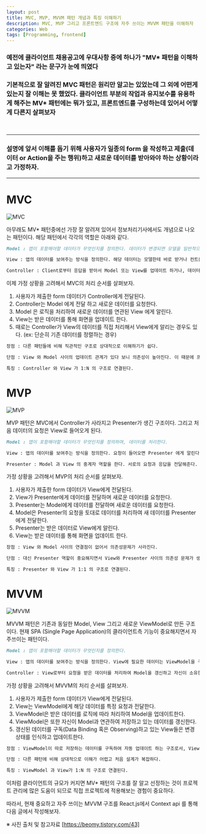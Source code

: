 ```yaml
---
layout: post
title: MVC, MVP, MVVM 패턴 개념과 특징 이해하기
description: MVC, MVP 그리고 프론트엔드 구조에 자주 쓰이는 MVVM 패턴을 이해하자
categories: Web
tags: [Programming, frontend]
---
```


### 예전에 클라이언트 채용공고에 우대사항 중에 하나가 "MV\* 패턴을 이해하고 있는자" 라는 문구가 눈에 띄였다

### 기본적으로 잘 알려진 MVC 패턴은 원리만 알고는 있었는데 그 외에 어떤게 있는지 잘 이해는 못 했었다. 클라이언트 부분의 작업과 유지보수를 유용하게 해주는 MV\* 패턴에는 뭐가 있고, 프론트엔드를 구성하는데 있어서 어떻게 다른지 살펴보자

<br>

---

### 설명에 앞서 이해를 돕기 위해 사용자가 일종의 form 을 작성하고 제출(데이터 or Action을 주는 행위)하고 새로운 데이터를 받아와야 하는 상황이라고 가정하자.

---

# MVC

![MVC](https://img1.daumcdn.net/thumb/R1280x0/?scode=mtistory2&fname=https%3A%2F%2Fblog.kakaocdn.net%2Fdn%2F7IE8f%2FbtqBRvw9sFF%2FAGLRdsOLuvNZ9okmGOlkx1%2Fimg.png)

아무래도 MV\* 패턴중에선 가장 잘 알려져 있어서 정보처리기사에서도 개념으로 나오는 패턴이다.
해당 패턴에서 각각의 역할은 아래와 같다.

```md
Model : 앱이 포함해야할 데이터가 무엇인지를 정의한다. 데이터가 변경되면 모델을 일반적으로 뷰에게 알리며 가끔 컨트롤러에게 알린다.

View : 앱의 데이터를 보여주는 방식을 정의한다. 해당 데이터는 모델한테 바로 받거나 컨트롤러를 통해 받는다.

Controller : Client로부터 응답을 받아서 Model 또는 View를 업데이트 하거나, 데이터를 전달해주는 역할을 한다.
```

이제 가정 상황을 고려해서 MVC의 처리 순서를 살펴보자.

1. 사용자가 제출한 form 데이터가 Controller에게 전달된다.
2. Controller는 Model 에게 전달 하고 새로운 데이터를 요청한다.
3. Model 은 로직을 처리하여 새로운 데이터를 연관된 View 에게 알린다.
4. View는 받은 데이터를 통해 화면을 업데이트 한다.
5. 때로는 Controller가 View의 데이터를 직접 처리해서 View에게 알리는 경우도 있다. (ex: 단순히 기존 데이터를 정렬하는 경우)

```md
장점 : 다른 패턴들에 비해 직관적인 구조로 상대적으로 이해하기가 쉽다.

단점 : View 와 Model 사이의 업데이트 관계가 있다 보니 의존성이 높아진다. 이 때문에 프로젝트의 규모가 커지면 복잡해진다.

특징 : Controller 와 View 가 1:N 의 구조로 연결된다.
```

# MVP

![MVP](https://img1.daumcdn.net/thumb/R1280x0/?scode=mtistory2&fname=https%3A%2F%2Fblog.kakaocdn.net%2Fdn%2FclZlsT%2FbtqBTLzeUCL%2FIDA8Ga6Yarndgr88g9Nkhk%2Fimg.png)

MVP 패턴은 MVC에서 Controller가 사라지고 Presenter가 생긴 구조이다. 그리고 처음 데이터의 요청은 View로 들어오게 된다.

```md
Model : 앱이 포함해야할 데이터가 무엇인지를 정의하며, 데이터를 처리한다.

View : 앱의 데이터를 보여주는 방식을 정의한다. 요청이 들어오면 Presenter 에게 알린다.

Presenter : Model 과 View 의 중계자 역할을 한다. 서로의 요청과 응답을 전달해준다.
```

가정 상황을 고려해서 MVP의 처리 순서를 살펴보자.

1. 사용자가 제출한 form 데이터가 View에게 전달된다.
2. View가 Presenter에게 데이터를 전달하며 새로운 데이터를 요청한다.
3. Presenter는 Model에게 데이터를 전달하며 새로운 데이터를 요청한다.
4. Model은 Presenter의 요청을 토대로 데이터를 처리하여 새 데이터를 Presenter에게 전달한다.
5. Presenter는 받은 데이터로 View에게 알린다.
6. View는 받은 데이터를 통해 화면을 업데이트 한다.

```md
장점 : View 와 Model 사이의 연결점이 없어서 의존성문제가 사라진다.

단점 : 대신 Presenter 역할이 중요해지면서 View와 Presenter 사이의 의존성 문제가 생긴다.

특징 : Presenter 와 View 가 1:1 의 구조로 연결된다.
```

# MVVM

![MVVM](https://img1.daumcdn.net/thumb/R1280x0/?scode=mtistory2&fname=https%3A%2F%2Fblog.kakaocdn.net%2Fdn%2FCiXz0%2FbtqBQ1iMiVT%2FstaXr7UO95opKgXEU01EY0%2Fimg.png)

MVVM 패턴은 기존과 동일한 Model, View 그리고 새로운 ViewModel로 만든 구조이다. 현재 SPA (Single Page Application)의 클라이언트측 기능이 중요해지면서 자주쓰이는 패턴이다.

```md
Model : 앱이 포함해야할 데이터가 무엇인지를 정의한다.

View : 앱의 데이터를 보여주는 방식을 정의한다. View에 필요한 데이터는 ViewModel을 구독하여 받고 있다.

Controller : View로부터 요청을 받은 데이터를 처리하여 Model을 갱신하고 자신이 소유한 데이터도 갱신한다.
```

가정 상황을 고려해서 MVVM의 처리 순서를 살펴보자.

1. 사용자가 제출한 form 데이터가 View에게 전달된다.
2. View는 ViewModel에게 해당 데이터를 특정 요청과 전달한다.
3. ViewModel은 받은 데이터를 로직에 따라 처리하여 Model을 업데이트한다.
4. ViewModel은 또한 자신이 Model과 연관하여 저장하고 있는 데이터를 갱신한다.
5. 갱신된 데이터를 구독(Data Binding 혹은 Observing)하고 있는 View들은 변경 상태를 인식하고 업데이트한다.

```md
장점 : ViewModel이 따로 저장하는 데이터를 구독하여 자동 업데이트 하는 구조로서, View가 독립적으로 변함으로써 Model, ViewModel 과의 의존성 문제를 해결했다.

단점 : 다른 패턴에 비해 상대적으로 이해가 어렵고 처음 설계가 복잡하다.

특징 : ViewModel 과 View가 1:N 의 구조로 연결된다.
```

이처럼 클라이언트의 규모가 커지면 MV\* 패턴의 구조를 잘 알고 선정하는 것이 프로젝트 관리에 많은 도움이 되므로 직접 프로젝트에 적용해보는 경험이 중요하다.

따라서, 현재 중요하고 자주 쓰이는 MVVM 구조를 React.js에서 Context api 를 통해 다음 글에서 작성해보자.

※ 사진 출처 및 참고자료 [https://beomy.tistory.com/43]
